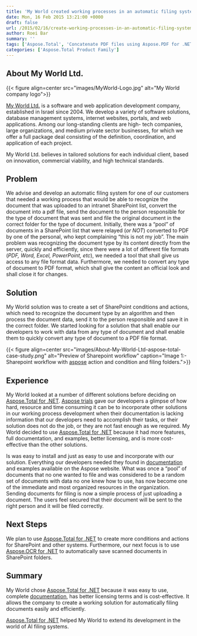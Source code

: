 ```yaml
---
title: 'My World created working processes in an automatic filing system to recognize and convert MS Office files to PDF'
date: Mon, 16 Feb 2015 13:21:00 +0000
draft: false
url: /2015/02/16/create-working-processes-in-an-automatic-filing-system/
author: Roei Bar
summary: ''
tags: ['Aspose.Total', 'Concatenate PDF files using Aspose.PDF for .NET', 'Convert PowerPoint Presentations to PDF Image DOCX and other formats', 'MS Word to PDF conversion using Aspose.Words for .NET', 'Render MS Excel files to PDF format using Aspose.Cells for .NET', 'Render PDF files to DOC Image PPTX and other formats using Aspose.PDF for .NET', 'Success Stories']
categories: ['Aspose.Total Product Family']
---
```


## About My World Ltd.



{{< figure align=center src="images/MyWorld-Logo.jpg" alt="My World company logo">}}


[My World Ltd.][1] is a software and web application development company, established in Israel since 2004. We develop a variety of software solutions, database management systems, internet websites, portals, and web applications. Among our long-standing clients are high- tech companies, large organizations, and medium private sector businesses, for which we offer a full package deal consisting of the definition, coordination, and application of each project.

My World Ltd. believes in tailored solutions for each individual client, based on innovation, commercial viability, and high technical standards.

## Problem

We advise and develop an automatic filing system for one of our customers that needed a working process that would be able to recognize the document that was uploaded to an intranet SharePoint list, convert the document into a pdf file, send the document to the person responsible for the type of document that was sent and file the original document in the correct folder for the type of document. Initially, there was a “pool” of documents in a SharePoint list that were relayed (_or NOT_) converted to PDF by one of the personal, who kept complaining “this is not my job”. The main problem was recognizing the document type by its content directly from the server, quickly and efficiently, since there were a lot of different file formats (_PDF, Word, Excel, PowerPoint, etc_), we needed a tool that shall give us access to any file format data. Furthermore, we needed to convert any type of document to PDF format, which shall give the content an official look and shall close it for changes.

## Solution

My World solution was to create a set of SharePoint conditions and actions, which need to recognize the document type by an algorithm and then process the document data, send it to the person responsible and save it in the correct folder. We started looking for a solution that shall enable our developers to work with data from any type of document and shall enable them to quickly convert any type of document to a PDF file format.



{{< figure align=center src="images/About-My-World-Ltd-aspose-total-case-study.png" alt="Preview of Sharepoint workflow" caption="Image 1:- Sharepoint workflow with [aspose](https://www.aspose.com/) action and condition and filing folders.">}}


## Experience

My World looked at a number of different solutions before deciding on [Aspose.Total for .NET][2]. [Aspose trials][3] gave our developers a glimpse of how hard, resource and time consuming it can be to incorporate other solutions in our working process development when their documentation is lacking information that our developers need to accomplish their tasks, or their solution does not do the job, or they are not fast enough as we required. My World decided to use [Aspose.Total for .NET][4] because it had more features, full documentation, and examples, better licensing, and is more cost-effective than the other solutions.

Is was easy to install and just as easy to use and incorporate with our solution. Everything our developers needed they found in [documentation][5] and examples available on the Aspose website. What was once a “pool” of documents that no one wanted to file and was considered to be a random set of documents with data no one knew how to use, has now become one of the immediate and most organized resources in the organization. Sending documents for filing is now a simple process of just uploading a document. The users feel secured that their document will be sent to the right person and it will be filed correctly.

## Next Steps

We plan to use [Aspose.Total for .NET][6] to create more conditions and actions for SharePoint and other systems. Furthermore, our next focus is to use [Aspose.OCR for .NET][7] to automatically save scanned documents in SharePoint folders.

## Summary

My World chose [Aspose.Total for .NET][8] because it was easy to use, complete [documentation][9], has better licensing terms and is cost-effective. It allows the company to create a working solution for automatically filing documents easily and efficiently.

[Aspose.Total for .NET][10] helped My World to extend its development in the world of AI filing systems.




[1]: http://www.mwc.co.il/
[2]: https://products.aspose.com/total/net
[3]: https://downloads.aspose.com/total/net
[4]: https://products.aspose.com/total/net
[5]: https://docs.aspose.com/dashboard.action
[6]: https://products.aspose.com/total/net
[7]: https://products.aspose.com/ocr/net
[8]: https://products.aspose.com/total/net
[9]: https://docs.aspose.com/dashboard.action
[10]: https://products.aspose.com/total/net




